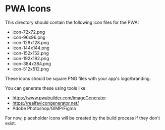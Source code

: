 # PWA Icons

This directory should contain the following icon files for the PWA:

- icon-72x72.png
- icon-96x96.png
- icon-128x128.png
- icon-144x144.png
- icon-152x152.png
- icon-192x192.png
- icon-384x384.png
- icon-512x512.png

These icons should be square PNG files with your app's logo/branding.

You can generate these using tools like:
- https://www.pwabuilder.com/imageGenerator
- https://realfavicongenerator.net/
- Adobe Photoshop/GIMP/Figma

For now, placeholder icons will be created by the build process if they don't exist.